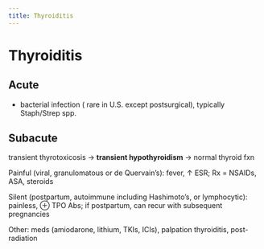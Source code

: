 ```yaml
---
title: Thyroiditis
---
```


# Thyroiditis

## Acute

- bacterial infection ( rare in U.S. except postsurgical), typically Staph/Strep spp.

## Subacute

transient thyrotoxicosis → **transient hypothyroidism** → normal thyroid fxn

Painful (viral, granulomatous or de Quervain’s): fever, ↑ ESR; Rx = NSAIDs, ASA, steroids

Silent (postpartum, autoimmune including Hashimoto’s, or lymphocytic): painless, ⊕ TPO Abs; if postpartum, can recur with subsequent pregnancies

Other: meds (amiodarone, lithium, TKIs, ICIs), palpation thyroiditis, post-radiation
